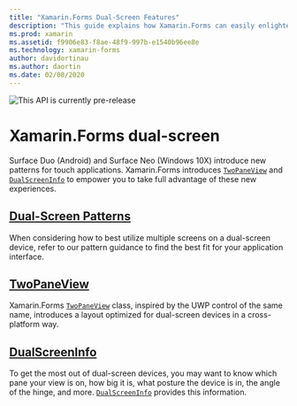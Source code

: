 ```yaml
---
title: "Xamarin.Forms Dual-Screen Features"
description: "This guide explains how Xamarin.Forms can easily enlighten apps for dual-screen devices."
ms.prod: xamarin
ms.assetid: f9906e83-f8ae-48f9-997b-e1540b96ee8e
ms.technology: xamarin-forms
author: davidortinau
ms.author: daortin
ms.date: 02/08/2020
---
```


![](~/media/shared/preview.png "This API is currently pre-release")

# Xamarin.Forms dual-screen

Surface Duo (Android) and Surface Neo (Windows 10X) introduce new patterns for touch applications. Xamarin.Forms introduces [`TwoPaneView`](xref:Xamarin.Forms.TwoPaneView) and [`DualScreenInfo`](xref:Xamarin.Forms.DualScreen) to empower you to take full advantage of these new experiences.

## [Dual-Screen Patterns](design-patterns.md)

When considering how to best utilize multiple screens on a dual-screen device, refer to our pattern guidance to find the best fit for your application interface.

## [TwoPaneView](twopaneview.md)

Xamarin.Forms [`TwoPaneView`](xref:Xamarin.Forms.TwoPaneView) class, inspired by the UWP control of the same name, introduces a layout optimized for dual-screen devices in a cross-platform way.

## [DualScreenInfo](dual-screen-info.md)

To get the most out of dual-screen devices, you may want to know which pane your view is on, how big it is, what posture the device is in, the angle of the hinge, and more. [`DualScreenInfo`](xref:Xamarin.Forms.DualScreen) provides this information.
